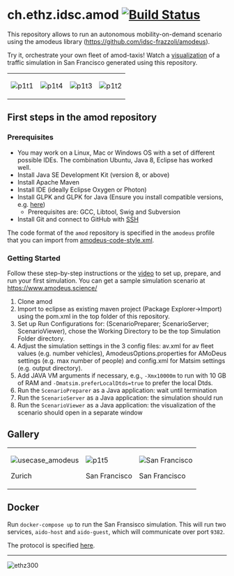 # ch.ethz.idsc.amod <a href="https://travis-ci.org/idsc-frazzoli/amod"><img src="https://travis-ci.org/idsc-frazzoli/amod.svg?branch=master" alt="Build Status"></a>

This repository allows to run an autonomous mobility-on-demand scenario using the amodeus library (https://github.com/idsc-frazzoli/amodeus).

Try it, orchestrate your own fleet of amod-taxis! Watch a [visualization](https://www.youtube.com/watch?v=QkFtIQQSHto) of a traffic simulation in San Francisco generated using this repository.

<table><tr>
<td>

![p1t1](https://user-images.githubusercontent.com/4012178/38852194-23c0b602-4219-11e8-90af-ce5c589ddf47.png)

<td>

![p1t4](https://user-images.githubusercontent.com/4012178/38852209-30616834-4219-11e8-81db-41fe71f7599e.png)

<td>

![p1t3](https://user-images.githubusercontent.com/4012178/38852252-4f4d178e-4219-11e8-9634-434200922ed0.png)

<td>

![p1t2](https://user-images.githubusercontent.com/4012178/38852212-3200c8d8-4219-11e8-9dad-eb0aa33e1357.png)

</tr></table>

## First steps in the amod repository

### Prerequisites

- You may work on a Linux, Mac or Windows OS with a set of different possible IDEs. The combination Ubuntu, Java 8, Eclipse has worked well. 
- Install Java SE Development Kit (version 8, or above)
- Install Apache Maven
- Install IDE (ideally Eclipse Oxygen or Photon)
- Install GLPK and GLPK for Java (Ensure you install compatible versions, e.g. [here](http://glpk-java.sourceforge.net/gettingStarted.html))
	- Prerequisites are: GCC, Libtool, Swig and Subversion
- Install Git and connect to GitHub with [SSH](https://help.github.com/articles/connecting-to-github-with-ssh/)

The code format of the `amod` repository is specified in the `amodeus` profile that you can import from [amodeus-code-style.xml](https://raw.githubusercontent.com/idsc-frazzoli/amodeus/master/amodeus-code-style.xml).

### Getting Started

Follow these step-by-step instructions or the [video](https://www.youtube.com/watch?v=hay5VGhQ7S8) to set up, prepare, and run your first simulation. You can get a sample simulation scenario at https://www.amodeus.science/
1. Clone amod
2. Import to eclipse as existing maven project (Package Explorer->Import) using the pom.xml in the top folder of this repository.
3. Set up Run Configurations for: (ScenarioPreparer; ScenarioServer; ScenarioViewer), chose the Working Directory to be the top Simulation Folder directory.
4. Adjust the simulation settings in the 3 config files: av.xml for av fleet values (e.g. number vehicles), AmodeusOptions.properties for AMoDeus settings (e.g. max number of people) and config.xml for Matsim settings (e.g. output directory). 
5. Add JAVA VM arguments if necessary, e.g., `-Xmx10000m` to run with 10 GB of RAM and `-Dmatsim.preferLocalDtds=true` to prefer the local Dtds. 
6. Run the `ScenarioPreparer` as a Java application: wait until termination
7. Run the `ScenarioServer` as a Java application: the simulation should run
8. Run the `ScenarioViewer` as a Java application: the visualization of the scenario should open in a separate window

## Gallery

<table><tr>
<td>

![usecase_amodeus](https://user-images.githubusercontent.com/4012178/35968174-668b6e54-0cc3-11e8-9c1b-a3e011fa0600.png)

Zurich

<td>

![p1t5](https://user-images.githubusercontent.com/4012178/38852351-ce176dc6-4219-11e8-93a5-7ad58247e82b.png)

San Francisco

<td>

![San Francisco](https://user-images.githubusercontent.com/4012178/37365948-4ab45794-26ff-11e8-8e2d-ceb1b526e962.png)

San Francisco

</tr></table>

## Docker

Run `docker-compose up` to run the San Fransisco simulation. This will run two services, `aido-host` and `aido-guest`, which will communicate over port `9382`.

The protocol is specified [here](https://github.com/idsc-frazzoli/amod/blob/master/doc/aido-client-protocol.md).

---

![ethz300](https://user-images.githubusercontent.com/4012178/45925071-bf9d3b00-bf0e-11e8-9d92-e30650fd6bf6.png)
